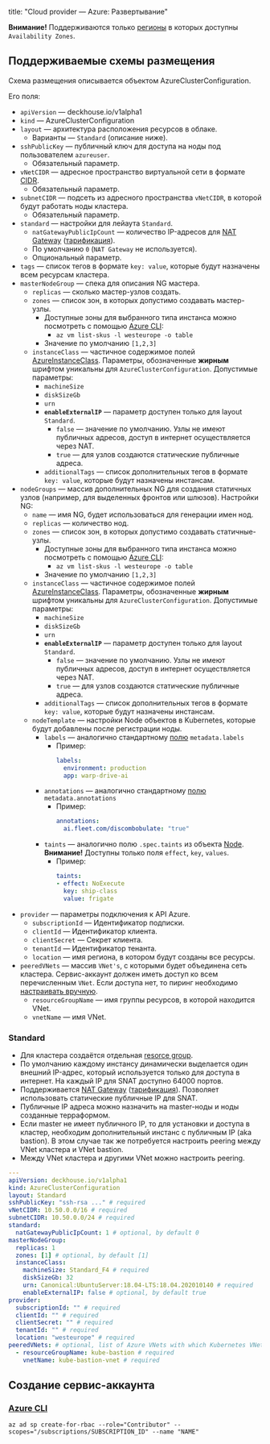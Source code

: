 title: "Cloud provider — Azure: Развертывание"

**Внимание!** Поддерживаются только [регионы](https://docs.microsoft.com/en-us/azure/availability-zones/az-region) в которых доступны `Availability Zones`.

## Поддерживаемые схемы размещения

Схема размещения описывается объектом AzureClusterConfiguration.

Его поля:
* `apiVersion` — deckhouse.io/v1alpha1
* `kind` — AzureClusterConfiguration
* `layout` — архитектура расположения ресурсов в облаке.
    * Варианты — `Standard` (описание ниже).
* `sshPublicKey` — публичный ключ для доступа на ноды под пользователем `azureuser`.
    * Обязательный параметр.
* `vNetCIDR` — адресное пространство виртуальной сети в формате [CIDR](https://en.wikipedia.org/wiki/Classless_Inter-Domain_Routing).
    * Обязательный параметр.
* `subnetCIDR` — подсеть из адресного пространства `vNetCIDR`, в которой будут работать ноды кластера.
    * Обязательный параметр.
* `standard` — настройки для лейаута `Standard`.
    * `natGatewayPublicIpCount` — количество IP-адресов для [NAT Gateway](https://docs.microsoft.com/en-us/azure/virtual-network/nat-overview) ([тарификация](https://azure.microsoft.com/en-us/pricing/details/virtual-network/)).
    * По умолчанию `0` (`NAT Gateway` не используется).
    * Опциональный параметр.
* `tags` — список тегов в формате `key: value`, которые будут назначены всем ресурсам кластера.
* `masterNodeGroup` — спека для описания NG мастера.
    * `replicas` — сколько мастер-узлов создать.
    * `zones` — список зон, в которых допустимо создавать мастер-узлы.
        * Доступные зоны для выбранного типа инстанса можно посмотреть с помощью [Azure CLI](https://docs.microsoft.com/en-us/cli/azure/install-azure-cli):
            * `az vm list-skus -l westeurope -o table`
        * Значение по умолчанию `[1,2,3]`
    * `instanceClass` — частичное содержимое полей [AzureInstanceClass](/modules/030-cloud-provider-azure/docs#azureinstanceclass-custom-resource).  Параметры, обозначенные **жирным** шрифтом уникальны для `AzureClusterConfiguration`. Допустимые параметры:
        * `machineSize`
        * `diskSizeGb`
        * `urn`
        * **`enableExternalIP`** — параметр доступен только для layout `Standard`.
            * `false` —  значение по умолчанию. Узлы не имеют публичных адресов, доступ в интернет осуществляется через NAT.
            * `true` — для узлов создаются статические публичные адреса.
        * `additionalTags` — список дополнительных тегов в формате `key: value`, которые будут назначены инстансам.
* `nodeGroups` — массив дополнительных NG для создания статичных узлов (например, для выделенных фронтов или шлюзов). Настройки NG:
    * `name` — имя NG, будет использоваться для генерации имен нод.
    * `replicas` — количество нод.
    * `zones` — список зон, в которых допустимо создавать статичные-узлы.
        * Доступные зоны для выбранного типа инстанса можно посмотреть с помощью [Azure CLI](https://docs.microsoft.com/en-us/cli/azure/install-azure-cli):
            * `az vm list-skus -l westeurope -o table`
        * Значение по умолчанию `[1,2,3]`
    * `instanceClass` — частичное содержимое полей [AzureInstanceClass](/modules/030-cloud-provider-azure/docs#azureinstanceclass-custom-resource).  Параметры, обозначенные **жирным** шрифтом уникальны для `AzureClusterConfiguration`. Допустимые параметры:
        * `machineSize`
        * `diskSizeGb`
        * `urn`
        * **`enableExternalIP`** — параметр доступен только для layout `Standard`.
            * `false` —  значение по умолчанию. Узлы не имеют публичных адресов, доступ в интернет осуществляется через NAT.
            * `true` — для узлов создаются статические публичные адреса.
        * `additionalTags` — список дополнительных тегов в формате `key: value`, которые будут назначены инстансам.
    * `nodeTemplate` — настройки Node объектов в Kubernetes, которые будут добавлены после регистрации ноды.
      * `labels` — аналогично стандартному [полю](https://kubernetes.io/docs/reference/generated/kubernetes-api/v1.20/#objectmeta-v1-meta) `metadata.labels`
        * Пример:
          ```yaml
          labels:
            environment: production
            app: warp-drive-ai
          ```
      * `annotations` — аналогично стандартному [полю](https://kubernetes.io/docs/reference/generated/kubernetes-api/v1.20/#objectmeta-v1-meta) `metadata.annotations`
        * Пример:
          ```yaml
          annotations:
            ai.fleet.com/discombobulate: "true"
          ```
      * `taints` — аналогично полю `.spec.taints` из объекта [Node](https://kubernetes.io/docs/reference/generated/kubernetes-api/v1.20/#taint-v1-core). **Внимание!** Доступны только поля `effect`, `key`, `values`.
        * Пример:
          ```yaml
          taints:
          - effect: NoExecute
            key: ship-class
            value: frigate
          ```
* `provider` — параметры подключения к API Azure.
    * `subscriptionId` — Идентификатор подписки.
    * `clientId` — Идентификатор клиента.
    * `clientSecret` — Секрет клиента.
    * `tenantId` — Идентификатор тенанта.
    * `location` — имя региона, в котором будут созданы все ресурсы.
* `peeredVNets` — массив `VNet's`, с которыми будет объединена сеть кластера. Сервис-аккаунт должен иметь доступ ко всем перечисленным `VNet`. Если доступа нет, то пиринг необходимо [настраивать вручную](https://docs.microsoft.com/en-us/azure/virtual-network/virtual-network-peering-overview).
    * `resourceGroupName` — имя группы ресурсов, в которой находится VNet.
    * `vnetName` — имя VNet.

### Standard
* Для кластера создаётся отдельная [resorce group](https://docs.microsoft.com/en-us/azure/azure-resource-manager/management/manage-resource-groups-portal).
* По умолчанию каждому инстансу динамически выделается один внешний IP-адрес, который используется только для доступа в интернет. На каждый IP для SNAT доступно 64000 портов.
* Поддерживается [NAT Gateway](https://docs.microsoft.com/en-us/azure/virtual-network/nat-overview) ([тарификация](https://azure.microsoft.com/en-us/pricing/details/virtual-network/)). Позволяет использовать статические публичные IP для SNAT.
* Публичные IP адреса можно назначить на master-ноды и ноды созданные терраформом.
* Если master не имеет публичного IP, то для установки и доступа в кластер, необходим дополнительный инстанс с публичным IP (aka bastion). В этом случае так же потребуется настроить peering между VNet кластера и VNet bastion.
* Между VNet кластера и другими VNet можно настроить peering.

```yaml
---
apiVersion: deckhouse.io/v1alpha1
kind: AzureClusterConfiguration
layout: Standard
sshPublicKey: "ssh-rsa ..." # required
vNetCIDR: 10.50.0.0/16 # required
subnetCIDR: 10.50.0.0/24 # required
standard:
  natGatewayPublicIpCount: 1 # optional, by default 0
masterNodeGroup:
  replicas: 1
  zones: [1] # optional, by default [1]
  instanceClass:
    machineSize: Standard_F4 # required
    diskSizeGb: 32
    urn: Canonical:UbuntuServer:18.04-LTS:18.04.202010140 # required
    enableExternalIP: false # optional, by default true
provider:
  subscriptionId: "" # required
  clientId: "" # required
  clientSecret: "" # required
  tenantId: "" # required
  location: "westeurope" # required
peeredVNets: # optional, list of Azure VNets with which Kubernetes VNet will be peered
  - resourceGroupName: kube-bastion # required
    vnetName: kube-bastion-vnet # required
```


## Создание сервис-аккаунта

### [Azure CLI](https://docs.microsoft.com/en-us/cli/azure/install-azure-cli)

```shell
az ad sp create-for-rbac --role="Contributor" --scopes="/subscriptions/SUBSCRIPTION_ID" --name "NAME"
```
